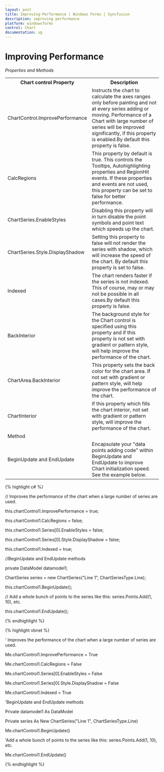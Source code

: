 ```yaml
---
layout: post
title: Improving-Performance | Windows Forms | Syncfusion
description: improving performance
platform: windowsforms
control: Chart
documentation: ug
---
```


# Improving Performance

_Properties and Methods_

<table>
<tr>
<th>
Chart control Property</th><th>
Description</th></tr>
<tr>
<td>
ChartControl.ImprovePerformance</td><td>
Instructs the chart to calculate the axes ranges only before painting and not at every series adding or moving. Performance of a Chart with large number of series will be improved significantly, if this property is enabled.By default this property is false.</td></tr>
<tr>
<td>
CalcRegions</td><td>
This property by default is true. This controls the Tooltips, Autohighlighting properties and RegionHit events. If these properties and events are not used, this property can be set to false for better performance.</td></tr>
<tr>
<td>
ChartSeries.EnableStyles</td><td>
Disabling this property will in turn disable the point symbols and point text which speeds up the chart.</td></tr>
<tr>
<td>
ChartSeries.Style.DisplayShadow</td><td>
Setting this property to false will not render the series with shadow, which will increase the speed of the chart. By default this property is set to false.</td></tr>
<tr>
<td>
Indexed</td><td>
The chart renders faster if the series is not indexed. This of course, may or may not be possible in all cases.By default this property is false.</td></tr>
<tr>
<td>
BackInterior</td><td>
The background style for the Chart control is specified using this property and if this property is not set with gradient or pattern style, will help improve the performance of the chart.</td></tr>
<tr>
<td>
ChartArea.BackInterior</td><td>
This property sets the back color for the chart area. If not set with gradient or pattern style, will help improve the performance of the chart.</td></tr>
<tr>
<td>
ChartInterior</td><td>
If this property which fills the chart interior, not set with gradient or pattern style, will improve the performance of the chart.</td></tr>
<tr>
<td colspan = "2">
Method</td></tr>
<tr>
<td>
BeginUpdate and EndUpdate</td><td>
Encapsulate your "data points adding code" within BeginUpdate and EndUpdate to improve Chart initialization speed. See the example below.</td></tr>
</table>



{% highlight c# %}

// Improves the performance of the chart when a large number of series are used.

this.chartControl1.ImprovePerformance = true;



this.chartControl1.CalcRegions = false;



this.chartControl1.Series[0].EnableStyles = false;



this.chartControl1.Series[0].Style.DisplayShadow = false;



this.chartControl1.Indexed = true;



//BeginUpdate and EndUpdate methods

private DataModel datamodel1;

ChartSeries series = new ChartSeries("Line 1", ChartSeriesType.Line);



this.chartControl1.BeginUpdate();



// Add a whole bunch of points to the series like this: series.Points.Add(1, 10), etc.



this.chartControl1.EndUpdate();

{% endhighlight %}

{% highlight vbnet %}

' Improves the performance of the chart when a large number of series are used.

Me.chartControl1.ImprovePerformance = True



Me.chartControl1.CalcRegions = False



Me.chartControl1.Series[0].EnableStyles = False



Me.chartControl1.Series[0].Style.DisplayShadow = False



Me.chartControl1.Indexed = True



'BeginUpdate and EndUpdate methods

Private datamodel1 As DataModel

Private series As New ChartSeries("Line 1", ChartSeriesType.Line)



Me.chartControl1.BeginUpdate()



'Add a whole bunch of points to the series like this: series.Points.Add(1, 10), etc.



Me.chartControl1.EndUpdate()

{% endhighlight %}